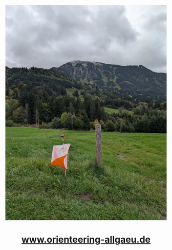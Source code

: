 <div style="text-align: center">

![OL Posten vor dem Grünten](static/img/posts/2025-10-05_bericht_rettenberger_ol/PXL_20251005_063929116.jpg)

<h1><a href="https://orienteering-allgaeu.de">www.orienteering-allgaeu.de</a></h1>

</div>
